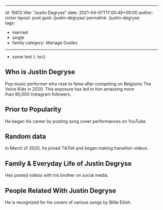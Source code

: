  ---
id: 15612
title: "Justin Degryse"
date: 2021-04-07T17:00:48+00:00
author: victor
layout: post
guid: /justin-degryse/
permalink: /justin-degryse  
tags:
  - married
  - single
  - family
category: Mariage Guides
---

* some text
{: toc}

## Who is Justin Degryse

Pop music performer who rose to fame after competing on Belgiums The Voice Kids in 2020. This exposure has led to him amassing more than 90,000 Instagram followers.

## Prior to Popularity

He began his career by posting song cover performances on YouTube.

## Random data

In March of 2020, he joined TikTok and began making transition videos. 

## Family & Everyday Life of Justin Degryse

Hes posted videos with his brother on social media.

## People Related With Justin Degryse

He is recognized for his covers of various songs by Billie Eilish. 
 